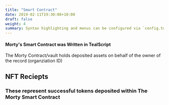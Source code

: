 ```yaml
---
title: "Smart Contract"
date: 2019-02-11T19:30:08+10:00
draft: false
weight: 4
summary: Syntax highlighting and menus can be configured via `config.toml`.
---
```


#### Morty's Smart Contract was Written in TealScript

The Morty Contract/vault holds deposited assets on behalf of the owner of the record (organziation ID)

## NFT Reciepts

### These represent successful tokens deposited within The Morty Smart Contract
